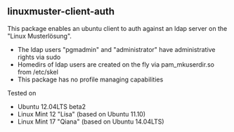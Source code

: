 linuxmuster-client-auth
-----------------------

This package enables an ubuntu client to auth against an ldap server
on the "Linux Musterlösung".

* The ldap users "pgmadmin" and "administrator" have
administrative rights via sudo
* Homedirs of ldap users are created on the fly via pam_mkuserdir.so
from /etc/skel
* This package has no profile managing capabilities

Tested on

* Ubuntu 12.04LTS beta2
* Linux Mint 12 "Lisa" (based on Ubuntu 11.10)
* Linux Mint 17 "Qiana" (based on Ubuntu 14.04LTS)
